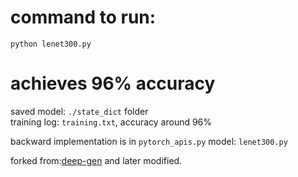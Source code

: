 # command to run:</br>
`python lenet300.py`

# achieves 96% accuracy
saved model: `./state_dict` folder</br>
training log: `training.txt`, accuracy around </h2>96%</h2>

backward implementation is in `pytorch_apis.py`
model: `lenet300.py`

forked from:[deep-gen](https://github.com/the-data-lab/deep-codegen/tree/main) and later modified.
